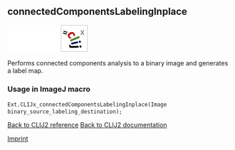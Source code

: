 ## connectedComponentsLabelingInplace
<img src="images/mini_empty_logo.png"/><img src="images/mini_empty_logo.png"/><img src="images/mini_clijx_logo.png"/>

Performs connected components analysis to a binary image and generates a label map.

### Usage in ImageJ macro
```
Ext.CLIJx_connectedComponentsLabelingInplace(Image binary_source_labeling_destination);
```


[Back to CLIJ2 reference](https://clij.github.io/clij2-docs/reference)
[Back to CLIJ2 documentation](https://clij.github.io/clij2-docs)

[Imprint](https://clij.github.io/imprint)
